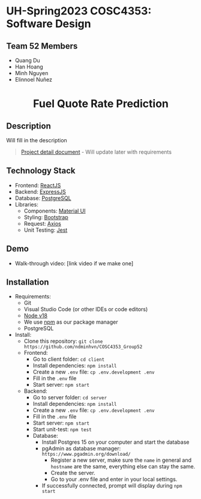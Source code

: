 # UH-Spring2023 COSC4353: Software Design
## Team 52 Members
- Quang Du
- Han Hoang
- Minh Nguyen
- Elinnoel Nuñez

# <p align="center"> Fuel Quote Rate Prediction </p>
<!-- ## <p align="center"> [LIVE WEB APP] </p> -->

## Description
Will fill in the description
> [Project detail document](/doc/Project.pdf) - Will update later with requirements
## Technology Stack
- Frontend: [ReactJS](https://reactjs.org/)
- Backend: [ExpressJS](https://expressjs.com/)
- Database: [PostgreSQL](https://www.postgresql.org/)
- Libraries:
    - Components: [Material UI](https://mui.com/)
  - Styling: [Bootstrap](https://github.com/twbs/bootstrap)
  - Request: [Axios](https://github.com/axios/axios)
  - Unit Testing: [Jest](https://jestjs.io/)

## Demo
- Walk-through video: [link video if we make one]
## Installation
- Requirements:
  - Git
  - Visual Studio Code (or other IDEs or code editors)
  - [Node v18](https://nodejs.org/en/)
  - We use [npm](https://docs.npmjs.com/) as our package manager
  - PostgreSQL
- Install:
  - Clone this repository: `git clone https://github.com/ndminhvn/COSC4353_Group52`
  - Frontend:
    - Go to client folder: `cd client`
    - Install dependencies: `npm install`
    - Create a new `.env` file: `cp .env.development .env`
    - Fill in the `.env` file
    - Start server: `npm start`
  - Backend:
    - Go to server folder: `cd server`
    - Install dependencies: `npm install`
    - Create a new `.env` file: `cp .env.development .env`
    - Fill in the `.env` file
    - Start server: `npm start`
    - Start unit-test: `npm test`
    - Database:
      - Install Postgres 15 on your computer and start the database
      - pgAdmin as database manager: `https://www.pgadmin.org/download/`
        - Register a new server, make sure the `name` in general and `hostname` are the same, everything else can stay the same.
        - Create the server.
        - Go to your .env file and enter in your local settings.
      - If successfully connected, prompt will display during `npm start`
